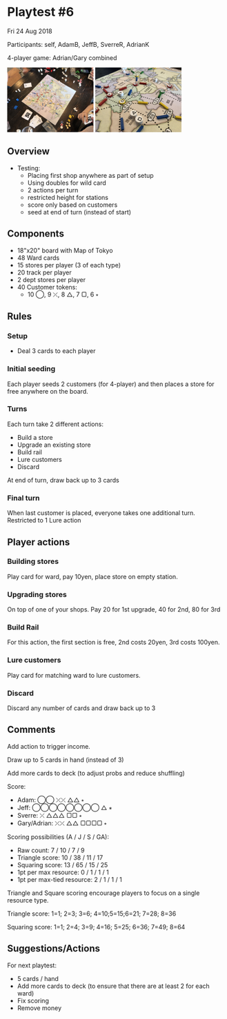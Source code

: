 # Playtest #6

Fri 24 Aug 2018

Participants: self, AdamB, JeffB, SverreR, AdrianK

4-player game: Adrian/Gary combined

<img src="images/pt06/pt06-0662.jpg" height="150px"/> <img src="images/pt06/pt06-0664.jpg" height="150px"/>

## Overview

* Testing:
	* Placing first shop anywhere as part of setup
	* Using doubles for wild card
	* 2 actions per turn
	* restricted height for stations
	* score only based on customers
	* seed at end of turn (instead of start)

## Components

* 18"x20" board with Map of Tokyo
* 48 Ward cards
* 15 stores per player (3 of each type)
* 20 track per player
* 2 dept stores per player
* 40 Customer tokens:
	* 10 ◯, 9 ⤫, 8 △, 7 ▢, 6 ⭒

## Rules

### Setup

* Deal 3 cards to each player

### Initial seeding

Each player seeds 2 customers (for 4-player) and then places a store for free anywhere on the board.

### Turns

Each turn take 2 different actions:

* Build a store
* Upgrade an existing store
* Build rail
* Lure customers
* Discard

At end of turn, draw back up to 3 cards

### Final turn

When last customer is placed, everyone takes one additional turn. Restricted to 1 Lure action

## Player actions

### Building stores

Play card for ward, pay 10yen, place store on empty station.

### Upgrading stores

On top of one of your shops. Pay 20 for 1st upgrade, 40 for 2nd, 80 for 3rd

### Build Rail

For this action, the first section is free, 2nd costs 20yen, 3rd costs 100yen. 

### Lure customers

Play card for matching ward to lure customers.

### Discard

Discard any number of cards and draw back up to 3

## Comments

Add action to trigger income.

Draw up to 5 cards in hand (instead of 3)

Add more cards to deck (to adjust probs and reduce shuffling)

Score:

* Adam: ◯◯ ⤫⤫ △△ ⭒
* Jeff: ◯◯◯◯◯◯◯◯ △ ⭒
* Sverre: ⤫ △△△ ▢▢ ⭒
* Gary/Adrian: ⤫⤫ △△ ▢▢▢▢ ⭒

Scoring possibilities (A / J / S / GA):

* Raw count: 7 / 10 / 7 / 9
* Triangle score: 10 / 38 / 11 / 17
* Squaring score: 13 / 65 / 15 / 25
* 1pt per max resource: 0 / 1 / 1 / 1
* 1pt per max-tied resource: 2 / 1 / 1 / 1

Triangle and Square scoring encourage players to focus on a single resource type.

Triangle score:
1=1; 2=3; 3=6; 4=10;5=15;6=21; 7=28; 8=36

Squaring score:
1=1; 2=4; 3=9; 4=16; 5=25; 6=36; 7=49; 8=64

## Suggestions/Actions

For next playtest:

* 5 cards / hand
* Add more cards to deck (to ensure that there are at least 2 for each ward)
* Fix scoring
* Remove money
